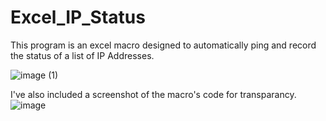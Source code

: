 # Excel_IP_Status
This program is an excel macro designed to automatically ping and record the status of a list of IP Addresses.


![image (1)](https://github.com/PardosTechSamples/Excel_IP_Status/assets/121273196/3be045fd-ff5a-4e34-beec-8cbf5804c28a)


I've also included a screenshot of the macro's code for transparancy.
![image](https://github.com/PardosTechSamples/Excel_IP_Status/assets/121273196/331ceec4-9cfc-41e5-9cf0-3f63f9dcb265)
